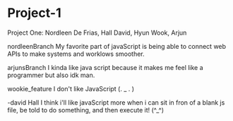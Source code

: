 # Project-1
Project One: Nordleen De Frias, Hall David, Hyun Wook, Arjun


nordleenBranch
My favorite part of javaScript is being able to connect web APIs to make systems and worklows smoother.

arjunsBranch
I kinda like java script because it makes me feel like a programmer but also idk man.

wookie_feature
I don't like JavaScript (. _ . )

 -david Hall
I think i'll like javaScript more when i can sit in fron of a blank js file, be told to do something, and then execute it! (^_^)

